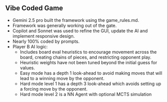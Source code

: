## Vibe Coded Game
- Gemini 2.5 pro built the framework using the game_rules.md.
- Framework was generally working out of the gate.
- Copilot and Sonnet was used to refine the GUI, update the AI and implement responsive design.
- Nearly 100% coded by prompts.
- Player B AI logic:
  - Includes board eval heuristics to encourage movement across the board, creating chains of pieces, and restricting opponent play.
  - Heuristic weights have not been tuned beyond the initial guess for values. 
  - Easy mode has a depth 1 look-ahead to avoid making moves that will lead to a winning move by the opponent.
  - Hard mode level 1 has a depth 3 look-ahead which avoids setting up a forcing move by the opponent.
  - Hard mode level 2 is a NN Agent with optional MCTS simulation

